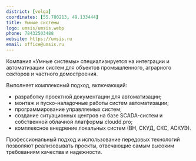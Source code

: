 ```yaml
---
district: [volga]
coordinates: [55.780213, 49.133444]
title: Умные системы
logo: umsis/umsis.webp
phone: 78432503488
website: https://umsis.ru
email: office@umsis.ru
---
```


Компания «Умные системы» специализируется на интеграции и автоматизации систем для объектов промышленного, аграрного секторов и частного домостроения.

Выполняет комплексный подход, включающий:
* разработку проектной документации для автоматизации;
* монтаж и пуско-наладочные работы систем автоматизации;
* программирование управляемых систем;
* создание ситуационных центров на базе SCADA-систем и собственной облачной платформы cloudd.pro;
* комплексное внедрение локальных систем (ВН, СКУД, СКС, АСКУЭ).

Профессиональный подход и использование передовых технологий позволяют реализовывать проекты, отвечающие самым высоким требованиям качества и надежности.

